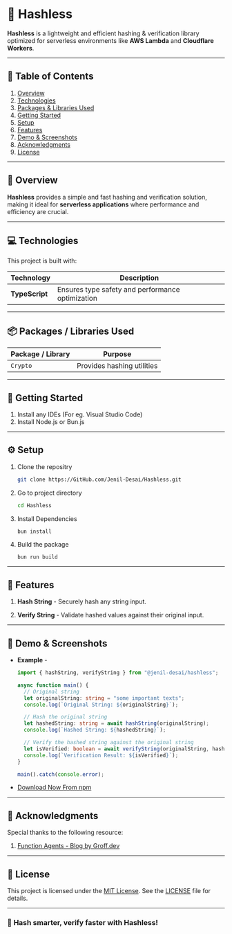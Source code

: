 # 🔐 Hashless

**Hashless** is a lightweight and efficient hashing & verification library optimized for serverless environments like **AWS Lambda** and **Cloudflare Workers**.

---

## 📑 Table of Contents

1. [Overview](#-overview)
2. [Technologies](#-technologies)
3. [Packages & Libraries Used](#-packages--libraries-used)
4. [Getting Started](#-getting-started)
5. [Setup](#-setup)
6. [Features](#-features)
7. [Demo & Screenshots](#-demo--screenshots)
8. [Acknowledgments](#-acknowledgments)
9. [License](#-license)

---

## 🌟 Overview

**Hashless** provides a simple and fast hashing and verification solution, making it ideal for **serverless applications** where performance and efficiency are crucial.

---

## 💻 Technologies

This project is built with:

| Technology     | Description                                      |
| -------------- | ------------------------------------------------ |
| **TypeScript** | Ensures type safety and performance optimization |

---

## 📦 Packages / Libraries Used

| Package / Library | Purpose                    |
| ----------------- | -------------------------- |
| `Crypto`          | Provides hashing utilities |

---

## 🚀 Getting Started

1. Install any IDEs (For eg. Visual Studio Code)
2. Install Node.js or Bun.js

---

## ⚙️ Setup

1. Clone the repositry
   ```bash
   git clone https://GitHub.com/Jenil-Desai/Hashless.git
   ```
2. Go to project directory
   ```bash
   cd Hashless
   ```
3. Install Dependencies
   ```bash
   bun install
   ```
4. Build the package
   ```
   bun run build
   ```

---

## 🎯 Features

1. **Hash String** - Securely hash any string input.

2. **Verify String** - Validate hashed values against their original input.

---

## 🔗 Demo & Screenshots

- **Example** -

  ```typescript
  import { hashString, verifyString } from "@jenil-desai/hashless";

  async function main() {
    // Original string
    let originalString: string = "some important texts";
    console.log(`Original String: ${originalString}`);

    // Hash the original string
    let hashedString: string = await hashString(originalString);
    console.log(`Hashed String: ${hashedString}`);

    // Verify the hashed string against the original string
    let isVerified: boolean = await verifyString(originalString, hashedString);
    console.log(`Verification Result: ${isVerified}`);
  }

  main().catch(console.error);
  ```

- [Download Now From npm](https://www.npmjs.com/package/@jenil-desai/hashless)

---

## 🙏 Acknowledgments

Special thanks to the following resource:

1. [Function Agents - Blog by Groff.dev](https://www.groff.dev/blog/function-agents)

---

## 📜 License

This project is licensed under the [MIT License](LICENSE). See the [LICENSE](LICENSE) file for details.

---

### 🔐 **Hash smarter, verify faster with Hashless!**
